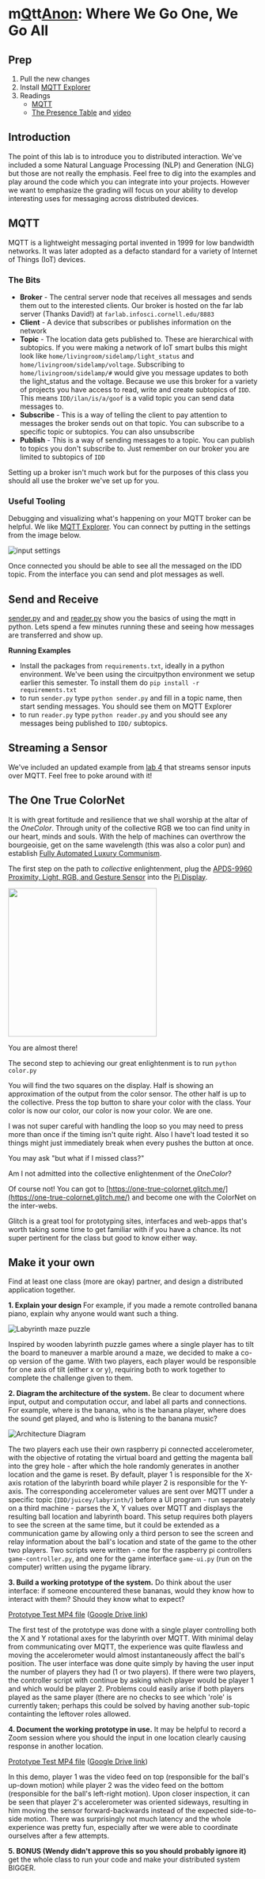 # m[Q](https://en.wikipedia.org/wiki/QAnon)tt[Anon](https://en.wikipedia.org/wiki/QAnon): Where We Go One, We Go All

## Prep

1. Pull the new changes
2. Install [MQTT Explorer](http://mqtt-explorer.com/)
3. Readings 
   * [MQTT](#MQTT)
   * [The Presence Table](https://dl.acm.org/doi/10.1145/1935701.1935800) and [video](https://vimeo.com/15932020)


## Introduction

The point of this lab is to introduce you to distributed interaction. We've included a some Natural Language Processing (NLP) and Generation (NLG) but those are not really the emphasis. Feel free to dig into the examples and play around the code which you can integrate into your projects. However we want to emphasize the grading will focus on your ability to develop interesting uses for messaging across distributed devices. 

## MQTT

MQTT is a lightweight messaging portal invented in 1999 for low bandwidth networks. It was later adopted as a defacto standard for a variety of Internet of Things (IoT) devices. 

### The Bits

* **Broker** - The central server node that receives all messages and sends them out to the interested clients. Our broker is hosted on the far lab server (Thanks David!) at `farlab.infosci.cornell.edu/8883`
* **Client** - A device that subscribes or publishes information on the network
* **Topic** - The location data gets published to. These are hierarchical with subtopics. If you were making a network of IoT smart bulbs this might look like `home/livingroom/sidelamp/light_status` and `home/livingroom/sidelamp/voltage`. Subscribing to `home/livingroom/sidelamp/#` would give you message updates to both the light_status and the voltage. Because we use this broker for a variety of projects you have access to read, write and create subtopics of `IDD`. This means `IDD/ilan/is/a/goof` is a valid topic you can send data messages to.
*  **Subscribe** - This is a way of telling the client to pay attention to messages the broker sends out on that topic. You can subscribe to a specific topic or subtopics. You can also unsubscribe
* **Publish** - This is a way of sending messages to a topic. You can publish to topics you don't subscribe to. Just remember on our broker you are limited to subtopics of `IDD`

Setting up a broker isn't much work but for the purposes of this class you should all use the broker we've set up for you. 

### Useful Tooling

Debugging and visualizing what's happening on your MQTT broker can be helpful. We like [MQTT Explorer](http://mqtt-explorer.com/). You can connect by putting in the settings from the image below.



![input settings](https://github.com/FAR-Lab/Interactive-Lab-Hub/blob/Spring2021/Lab%206/imgs/mqtt_explorer.png?raw=true)



Once connected you should be able to see all the messaged on the IDD topic. From the interface you can send and plot messages as well.



## Send and Receive 

[sender.py](./sender.py) and and [reader.py](./reader.py) show you the basics of using the mqtt in python.  Lets spend a few minutes running these and seeing how messages are transferred and show up. 

**Running Examples**

* Install the packages from `requirements.txt`, ideally in a python environment. We've been using the circuitpython environment we setup earlier this semester. To install them do `pip install -r requirements.txt`
* to run `sender.py` type `python sender.py` and fill in a topic name, then start sending messages. You should see them on MQTT Explorer
* to run `reader.py` type `python reader.py` and you should see any messages being published to `IDD/` subtopics.

## Streaming a Sensor

We've included an updated example from [lab 4](https://github.com/FAR-Lab/Interactive-Lab-Hub/tree/Spring2021/Lab%204) that streams sensor inputs over MQTT. Feel free to poke around with it!

## The One True ColorNet

It is with great fortitude and resilience that we shall worship at the altar of the *OneColor*. Through unity of the collective RGB we too can find unity in our heart, minds and souls. With the help of machines can  overthrow the bourgeoisie, get on the same wavelength (this was also a color pun) and establish [Fully Automated Luxury Communism](https://en.wikipedia.org/wiki/Fully_Automated_Luxury_Communism).

The first step on the path to *collective* enlightenment, plug the [APDS-9960 Proximity, Light, RGB, and Gesture Sensor](https://www.adafruit.com/product/3595) into the [Pi Display](https://www.adafruit.com/product/4393).

<img src="https://cdn-shop.adafruit.com/970x728/3595-03.jpg" height="300">

You are almost there!

The second step to achieving our great enlightenment is to run `python color.py`

You will find the two squares on the display. Half is showing an approximation of the output from the color sensor. The other half is up to the collective. Press the top button to share your color with the class. Your color is now our color, our color is now your color. We are one. 

I was not super careful with handling the loop so you may need to press more than once if the timing isn't quite right. Also I have't load tested it so things might just immediately break when every pushes the button at once.

You may ask "but what if I missed class?"

Am I not admitted into the collective enlightenment of the *OneColor*?

Of course not! You can got to [https://one-true-colornet.glitch.me/](https://one-true-colornet.glitch.me/) and become one with the ColorNet on the inter-webs.

Glitch is a great tool for prototyping sites, interfaces and web-apps that's worth taking some time to get familiar with if you have a chance. Its not super pertinent for the class but good to know either way. 



## Make it your own

Find at least one class (more are okay) partner, and design a distributed application together. 

**1. Explain your design** For example, if you made a remote controlled banana piano, explain why anyone would want such a thing.

![Labyrinth maze puzzle](https://github.com/juicetinliu/Interactive-Lab-Hub/blob/Spring2021/Lab%206/adsf.png)

Inspired by wooden labyrinth puzzle games where a single player has to tilt the board to maneuver a marble around a maze, we decided to make a co-op version of the game. With two players, each player would be responsible for one axis of tilt (either x or y), requiring both to work together to complete the challenge given to them.

**2. Diagram the architecture of the system.** Be clear to document where input, output and computation occur, and label all parts and connections. For example, where is the banana, who is the banana player, where does the sound get played, and who is listening to the banana music?

![Architecture Diagram](https://github.com/juicetinliu/Interactive-Lab-Hub/blob/Spring2021/Lab%206/Diagram.png)

The two players each use their own raspberry pi connected accelerometer, with the objective of rotating the virtual board and getting the magenta ball into the grey hole - after which the hole randomly generates in another location and the game is reset. By default, player 1 is responsible for the X-axis rotation of the labyrinth board while player 2 is responsible for the Y-axis. The corresponding accelerometer values are sent over MQTT under a specific topic (`IDD/juicey/labyrinth/`) before a UI program - run separately on a third machine - parses the X, Y values over MQTT and displays the resulting ball location and labyrinth board. This setup requires both players to see the screen at the same time, but it could be extended as a communication game by allowing only a third person to see the screen and relay information about the ball's location and state of the game to the other two players. Two scripts were written - one for the raspberry pi controllers `game-controller.py`, and one for the game interface `game-ui.py` (run on the computer) written using the pygame library.

**3. Build a working prototype of the system.** Do think about the user interface: if someone encountered these bananas, would they know how to interact with them? Should they know what to expect?

[Prototype Test MP4 file](https://github.com/juicetinliu/Interactive-Lab-Hub/blob/Spring2021/Lab%206/test.mov)
([Google Drive link](https://drive.google.com/file/d/1FgrFotuAti5W3BIbbT7XcCAbAIDY43n_/view?usp=sharing))

The first test of the prototype was done with a single player controlling both the X and Y rotational axes for the labyrinth over MQTT. With minimal delay from communicating over MQTT, the experience was quite flawless and moving the accelerometer would almost instantaneously affect the ball's position. The user interface was done quite simply by having the user input the number of players they had (1 or two players). If there were two players, the controller script with continue by asking which player would be player 1 and which would be player 2. Problems could easily arise if both players played as the same player (there are no checks to see which 'role' is currently taken; perhaps this could be solved by having another sub-topic containting the leftover roles allowed.

**4. Document the working prototype in use.** It may be helpful to record a Zoom session where you should the input in one location clearly causing response in another location.

[Prototype Test MP4 file](https://github.com/juicetinliu/Interactive-Lab-Hub/blob/Spring2021/Lab%206/IDD%206.mp4)
([Google Drive link](https://drive.google.com/file/d/1w_kHtzh66yJB0itf2lIojsVnqoip2H_-/view?usp=sharing))

In this demo, player 1 was the video feed on top (responsible for the ball's up-down motion) while player 2 was the video feed on the bottom (responsible for the ball's left-right motion). Upon closer inspection, it can be seen that player 2's accelerometer was oriented sideways, resulting in him moving the sensor forward-backwards instead of the expected side-to-side motion. There was surprisingly not much latency and the whole experience was pretty fun, especially after we were able to coordinate ourselves after a few attempts.

**5. BONUS (Wendy didn't approve this so you should probably ignore it)** get the whole class to run your code and make your distributed system BIGGER.
